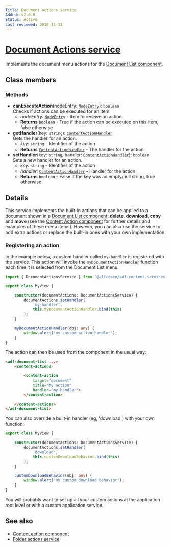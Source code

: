 ```yaml
---
Title: Document Actions service
Added: v2.0.0
Status: Active
Last reviewed: 2018-11-13
---
```


# [Document Actions service](../../../lib/content-services/document-list/services/document-actions.service.ts "Defined in document-actions.service.ts")

Implements the document menu actions for the [Document List component](../components/document-list.component.md).

## Class members

### Methods

-   **canExecuteAction**(nodeEntry: [`NodeEntry`](https://github.com/Alfresco/alfresco-js-api/blob/master/src/alfresco-core-rest-api/docs/NodeEntry.md)): `boolean`<br/>
    Checks if actions can be executed for an item.
    -   _nodeEntry:_ [`NodeEntry`](https://github.com/Alfresco/alfresco-js-api/blob/master/src/alfresco-core-rest-api/docs/NodeEntry.md)  - Item to receive an action
    -   **Returns** `boolean` - True if the action can be executed on this item, false otherwise
-   **getHandler**(key: `string`): [`ContentActionHandler`](../../../lib/content-services/document-list/models/content-action.model.ts)<br/>
    Gets the handler for an action.
    -   _key:_ `string`  - Identifier of the action
    -   **Returns** [`ContentActionHandler`](../../../lib/content-services/document-list/models/content-action.model.ts) - The handler for the action
-   **setHandler**(key: `string`, handler: [`ContentActionHandler`](../../../lib/content-services/document-list/models/content-action.model.ts)): `boolean`<br/>
    Sets a new handler for an action.
    -   _key:_ `string`  - Identifier of the action
    -   _handler:_ [`ContentActionHandler`](../../../lib/content-services/document-list/models/content-action.model.ts)  - Handler for the action
    -   **Returns** `boolean` - False if the key was an empty/null string, true otherwise

## Details

This service implements the built-in actions that can be applied to a document
shown in a [Document List component](../components/document-list.component.md): **delete**,
**download**, **copy** and **move** (see the
[Content Action component](../components/content-action.component.md) for further details and examples
of these menu items). However, you can also use the service to add extra actions or
replace the built-in ones with your own implementation.

### Registering an action

In the example below, a custom handler called `my-handler` is registered with the service.
This action will invoke the `myDocumentActionHandler` function each time it is selected
from the Document List menu.

```ts
import { DocumentActionsService } from '@alfresco/adf-content-services';

export class MyView {

    constructor(documentActions: DocumentActionsService) {
        documentActions.setHandler(
            'my-handler',
            this.myDocumentActionHandler.bind(this)
        );
    }

    myDocumentActionHandler(obj: any) {
        window.alert('my custom action handler');
    }
}
```

The action can then be used from the component in the usual way:

```html
<adf-document-list ...>
    <content-actions>

        <content-action
            target="document"
            title="My action"
            handler="my-handler">
        </content-action>

    </content-actions>
</adf-document-list>
```

You can also override a built-in handler (eg, 'download') with your own function:

```ts
export class MyView {

    constructor(documentActions: DocumentActionsService) {
        documentActions.setHandler(
            'download',
            this.customDownloadBehavior.bind(this)
        );
    }

    customDownloadBehavior(obj: any) {
        window.alert('my custom download behavior');
    }
}
```

You will probably want to set up all your custom actions at the application root level or
with a custom application service.

## See also

-   [Content action component](../components/content-action.component.md)
-   [Folder actions service](folder-actions.service.md)
